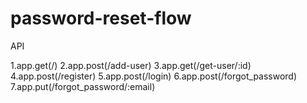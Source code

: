 # password-reset-flow

API

1.app.get(/)
2.app.post(/add-user)
3.app.get(/get-user/:id)
4.app.post(/register)
5.app.post(/login)
6.app.post(/forgot_password)
7.app.put(/forgot_password/:email)
